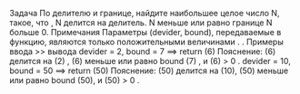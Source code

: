 Задача
По делителю и границе, найдите наибольшее целое число N, такое, что ,
N делится на делитель.
N меньше или равно границе
N больше 0.
Примечания
Параметры (devider, bound), передаваемые в функцию, являются только положительными
величинами .
.
Примеры ввода >> вывода
devider = 2, bound = 7 ==> return (6)
Пояснение:
(6) делится на (2) , (6) меньше или равно bound (7) , и (6) > 0 .
devider = 10, bound = 50 ==> return (50)
Пояснение:
(50) делится на (10), (50) меньше или равно bound (50), и (50) > 0 .
